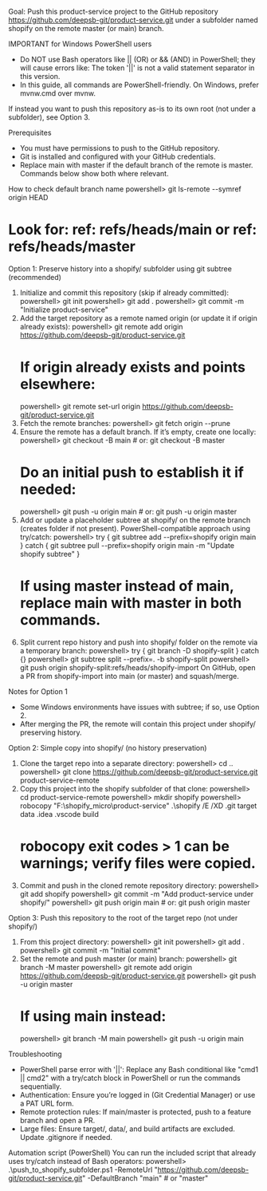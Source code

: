 Goal: Push this product-service project to the GitHub repository https://github.com/deepsb-git/product-service.git under a subfolder named shopify on the remote master (or main) branch.

IMPORTANT for Windows PowerShell users
- Do NOT use Bash operators like || (OR) or && (AND) in PowerShell; they will cause errors like: The token '||' is not a valid statement separator in this version.
- In this guide, all commands are PowerShell-friendly. On Windows, prefer mvnw.cmd over mvnw.

If instead you want to push this repository as-is to its own root (not under a subfolder), see Option 3.

Prerequisites
- You must have permissions to push to the GitHub repository.
- Git is installed and configured with your GitHub credentials.
- Replace main with master if the default branch of the remote is master. Commands below show both where relevant.

How to check default branch name
powershell> git ls-remote --symref origin HEAD
# Look for: ref: refs/heads/main or ref: refs/heads/master

Option 1: Preserve history into a shopify/ subfolder using git subtree (recommended)
1) Initialize and commit this repository (skip if already committed):
   powershell> git init
   powershell> git add .
   powershell> git commit -m "Initialize product-service"
2) Add the target repository as a remote named origin (or update it if origin already exists):
   powershell> git remote add origin https://github.com/deepsb-git/product-service.git
   # If origin already exists and points elsewhere:
   powershell> git remote set-url origin https://github.com/deepsb-git/product-service.git
3) Fetch the remote branches:
   powershell> git fetch origin --prune
4) Ensure the remote has a default branch. If it’s empty, create one locally:
   powershell> git checkout -B main    # or: git checkout -B master
   # Do an initial push to establish it if needed:
   powershell> git push -u origin main # or: git push -u origin master
5) Add or update a placeholder subtree at shopify/ on the remote branch (creates folder if not present).
   PowerShell-compatible approach using try/catch:
   powershell> try { git subtree add --prefix=shopify origin main }
              catch { git subtree pull --prefix=shopify origin main -m "Update shopify subtree" }
   # If using master instead of main, replace main with master in both commands.
6) Split current repo history and push into shopify/ folder on the remote via a temporary branch:
   powershell> try { git branch -D shopify-split } catch {}
   powershell> git subtree split --prefix=. -b shopify-split
   powershell> git push origin shopify-split:refs/heads/shopify-import
   On GitHub, open a PR from shopify-import into main (or master) and squash/merge.

Notes for Option 1
- Some Windows environments have issues with subtree; if so, use Option 2.
- After merging the PR, the remote will contain this project under shopify/ preserving history.

Option 2: Simple copy into shopify/ (no history preservation)
1) Clone the target repo into a separate directory:
   powershell> cd ..
   powershell> git clone https://github.com/deepsb-git/product-service.git product-service-remote
2) Copy this project into the shopify subfolder of that clone:
   powershell> cd product-service-remote
   powershell> mkdir shopify
   powershell> robocopy "F:\shopify_micro\product-service" .\shopify /E /XD .git target data .idea .vscode build
   # robocopy exit codes > 1 can be warnings; verify files were copied.
3) Commit and push in the cloned remote repository directory:
   powershell> git add shopify
   powershell> git commit -m "Add product-service under shopify/"
   powershell> git push origin main   # or: git push origin master

Option 3: Push this repository to the root of the target repo (not under shopify/)
1) From this project directory:
   powershell> git init
   powershell> git add .
   powershell> git commit -m "Initial commit"
2) Set the remote and push master (or main) branch:
   powershell> git branch -M master
   powershell> git remote add origin https://github.com/deepsb-git/product-service.git
   powershell> git push -u origin master
   # If using main instead:
   powershell> git branch -M main
   powershell> git push -u origin main

Troubleshooting
- PowerShell parse error with '||': Replace any Bash conditional like "cmd1 || cmd2" with a try/catch block in PowerShell or run the commands sequentially.
- Authentication: Ensure you’re logged in (Git Credential Manager) or use a PAT URL form.
- Remote protection rules: If main/master is protected, push to a feature branch and open a PR.
- Large files: Ensure target/, data/, and build artifacts are excluded. Update .gitignore if needed.

Automation script (PowerShell)
You can run the included script that already uses try/catch instead of Bash operators:
   powershell> .\push_to_shopify_subfolder.ps1 -RemoteUrl "https://github.com/deepsb-git/product-service.git" -DefaultBranch "main"  # or "master"
